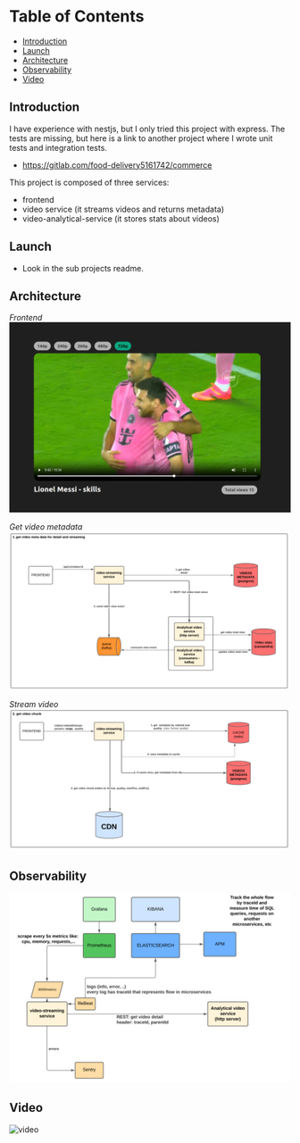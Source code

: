 
# Table of Contents

- [Introduction](#introduction)
- [Launch](#launch)
- [Architecture](#architecture)
- [Observability](#observability)
- [Video](#video)


## Introduction

I have experience with nestjs, but I only tried this project with express.
The tests are missing, but here is a link to another project where I wrote unit tests and integration tests.
- https://gitlab.com/food-delivery5161742/commerce

This project is composed of three services:
- frontend
- video service (it streams videos and returns metadata)
- video-analytical-service (it stores stats about videos)

## Launch

- Look in the sub projects readme.

## Architecture
*Frontend*
![Frontend](./docs/frontend.png)

*Get video metadata*
![get_video_metadata_img](./docs/diagram-get-video-metadata.png)

*Stream video*
![stream_video_img](./docs/diagram-stream-video.png)

## Observability
![observability_img](./docs/observability.png)

## Video
![video](./docs/video.gif)
